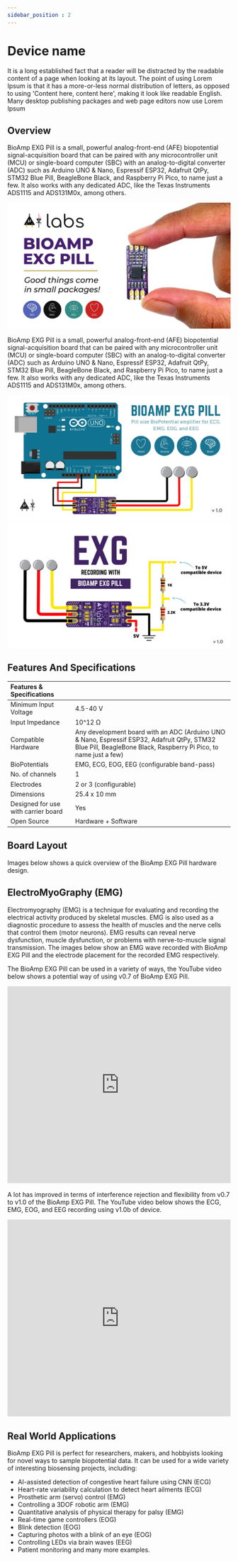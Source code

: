 ```yaml
---
sidebar_position : 2
---
```


# Device name
It is a long established fact that a reader will be distracted by the readable content of a page when looking at its layout. The point of using Lorem Ipsum is that it has a more-or-less normal distribution of letters, as opposed to using 'Content here, content here', making it look like readable English. Many desktop publishing packages and web page editors now use Lorem Ipsum

## Overview

BioAmp EXG Pill is a small, powerful analog-front-end (AFE) biopotential signal-acquisition board that can be paired with any microcontroller unit (MCU) or single-board computer (SBC) with an analog-to-digital converter (ADC) such as Arduino UNO & Nano, Espressif ESP32, Adafruit QtPy, STM32 Blue Pill, BeagleBone Black, and Raspberry Pi Pico, to name just a few. It also works with any dedicated ADC, like the Texas Instruments ADS1115 and ADS131M0x, among others.

![alt text](img/bioimg1.jpg)


BioAmp EXG Pill is a small, powerful analog-front-end (AFE) biopotential signal-acquisition board that can be paired with any microcontroller unit (MCU) or single-board computer (SBC) with an analog-to-digital converter (ADC) such as Arduino UNO & Nano, Espressif ESP32, Adafruit QtPy, STM32 Blue Pill, BeagleBone Black, and Raspberry Pi Pico, to name just a few. It also works with any dedicated ADC, like the Texas Instruments ADS1115 and ADS131M0x, among others.

![alt text](img/bioimg2.jpg)
![alt text](img/bioimg3.jpg)


## Features And Specifications

| Features & Specifications ||
| :------- | :-------- |
|Minimum Input Voltage|4.5-40 V|
|Input Impedance|10^12 Ω|
|Compatible Hardware|Any development board with an ADC (Arduino UNO & Nano, Espressif ESP32, Adafruit QtPy, STM32 Blue Pill, BeagleBone Black, Raspberry Pi Pico, to name just a few)|
|BioPotentials|EMG, ECG, EOG, EEG (configurable band-pass)|
|No. of channels|1|
|Electrodes|2 or 3 (configurable)|
|Dimensions|25.4 x 10 mm|
|Designed for use with carrier board|Yes|
|Open Source|Hardware + Software|


## Board Layout

Images below shows a quick overview of the BioAmp EXG Pill hardware design.


## ElectroMyoGraphy (EMG)

Electromyography (EMG) is a technique for evaluating and recording the electrical activity produced by skeletal muscles. EMG is also used as a diagnostic procedure to assess the health of muscles and the nerve cells that control them (motor neurons). EMG results can reveal nerve dysfunction, muscle dysfunction, or problems with nerve-to-muscle signal transmission. The images below show an EMG wave recorded with BioAmp EXG Pill and the electrode placement for the recorded EMG respectively.

The BioAmp EXG Pill can be used in a variety of ways, the YouTube video below shows a potential way of using v0.7 of BioAmp EXG Pill.
<iframe width="100%" height="444" src="https://www.youtube.com/embed/-G3z9fvQnuw" title="YouTube video player" frameborder="0" allow="accelerometer; autoplay; clipboard-write; encrypted-media; gyroscope; picture-in-picture; web-share" allowfullscreen></iframe> 

A lot has improved in terms of interference rejection and flexibility from v0.7 to v1.0 of the BioAmp EXG Pill. The YouTube video below shows the ECG, EMG, EOG, and EEG recording using v1.0b of device.
<iframe width="100%" height="444" src="https://www.youtube.com/embed/z9-B9bHWuhg" title="YouTube video player" frameborder="0" allow="accelerometer; autoplay; clipboard-write; encrypted-media; gyroscope; picture-in-picture; web-share" allowfullscreen></iframe>

## Real World Applications
BioAmp EXG Pill is perfect for researchers, makers, and hobbyists looking for novel ways to sample biopotential data. It can be used for a wide variety of interesting biosensing projects, including:

- AI-assisted detection of congestive heart failure using CNN (ECG)
- Heart-rate variability calculation to detect heart ailments (ECG)
- Prosthetic arm (servo) control (EMG)
- Controlling a 3DOF robotic arm (EMG)
- Quantitative analysis of physical therapy for palsy (EMG)
- Real-time game controllers (EOG)
- Blink detection (EOG)
- Capturing photos with a blink of an eye (EOG)
- Controlling LEDs via brain waves (EEG)
- Patient monitoring
and many more examples. 



